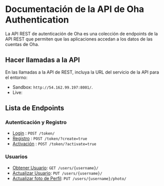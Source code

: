 # Documentación de la API de Oha Authentication
La API REST de autenticación de Oha es una colección de endpoints de la API REST que permiten que las aplicaciones accedan a los datos de las cuentas de Oha.

## Hacer llamadas a la API

En las llamadas a la API de REST, incluya la URL del servicio de la API para el entorno:

-   Sandbox: `http://54.162.99.197:8001/`.
-   Live: 

## Lista de Endpoints

### Autenticación y Registro
* [Login](auth/login.md#inicio-de-sesión) : `POST /token/`
* [Registro](auth/login.md#creación-de-usuario) : `POST /token/?create=true`
* [Activación](auth/login.md#activación-de-usuario) : `POST /token/?activate=true`


### Usuarios
- [Obtener Usuario](users/profile-retrieve.md): `GET /users/{username}/`
- [Actualizar Usuario](users/profile-update.md): `PUT /users/{username}/`
- [Actualizar foto de Perfil](users/profile-update-photo.md): `PUT /users/{username}/photo/`